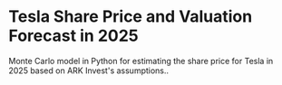 # Tesla Share Price and Valuation Forecast in 2025
 Monte Carlo model in Python for estimating the share price for Tesla in 2025 based on ARK Invest's assumptions..
